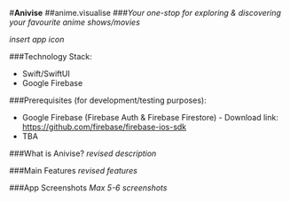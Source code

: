 #**Anivise**
##anime.visualise
###*Your one-stop for exploring & discovering your favourite anime shows/movies* 

*insert app icon*

###Technology Stack:
- Swift/SwiftUI
- Google Firebase

###Prerequisites (for development/testing purposes):
- Google Firebase (Firebase Auth & Firebase Firestore) - Download link: https://github.com/firebase/firebase-ios-sdk
- TBA

###What is Anivise?
*revised description*

###Main Features
*revised features*

###App Screenshots
*Max 5-6 screenshots*

